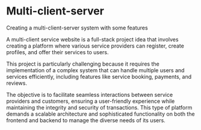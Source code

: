 # Multi-client-server
Creating a multi-client-server system with some features

A multi-client service website is a full-stack project idea that involves creating a platform where various service providers can register, create profiles, and offer their services to users. 

This project is particularly challenging because it requires the implementation of a complex system that can handle multiple users and services efficiently, including features like service booking, payments, and reviews.

The objective is to facilitate seamless interactions between service providers and customers, ensuring a user-friendly experience while maintaining the integrity and security of transactions. This type of platform demands a scalable architecture and sophisticated functionality on both the frontend and backend to manage the diverse needs of its users.
